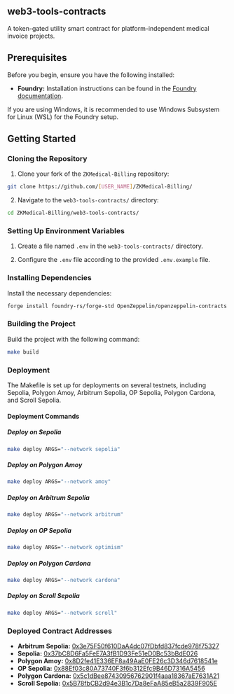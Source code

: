 ## web3-tools-contracts

A token-gated utility smart contract for platform-independent medical invoice projects.

## Prerequisites

Before you begin, ensure you have the following installed:

* **Foundry:** Installation instructions can be found in the [Foundry documentation](https://book.getfoundry.sh/getting-started/installation).

If you are using Windows, it is recommended to use Windows Subsystem for Linux (WSL) for the Foundry setup.

## Getting Started

### Cloning the Repository

1. Clone your fork of the `ZKMedical-Billing` repository:

```bash
git clone https://github.com/[USER_NAME]/ZKMedical-Billing/
```

2. Navigate to the `web3-tools-contracts/` directory:

```bash
cd ZKMedical-Billing/web3-tools-contracts/
```

### Setting Up Environment Variables

1. Create a file named `.env` in the `web3-tools-contracts/` directory.

2. Configure the `.env` file according to the provided `.env.example` file.

### Installing Dependencies

Install the necessary dependencies:

```bash
forge install foundry-rs/forge-std OpenZeppelin/openzeppelin-contracts --no-commit
```

### Building the Project

Build the project with the following command:

```bash
make build
```

### Deployment

The Makefile is set up for deployments on several testnets, including Sepolia, Polygon Amoy, Arbitrum Sepolia, OP Sepolia, Polygon Cardona, and Scroll Sepolia.

#### Deployment Commands

##### Deploy on Sepolia

```bash
make deploy ARGS="--network sepolia"
```

##### Deploy on Polygon Amoy

```bash
make deploy ARGS="--network amoy"
```

##### Deploy on Arbitrum Sepolia

```bash
make deploy ARGS="--network arbitrum"
```

##### Deploy on OP Sepolia

```bash
make deploy ARGS="--network optimism"
```

##### Deploy on Polygon Cardona

```bash
make deploy ARGS="--network cardona"
```

##### Deploy on Scroll Sepolia

```bash
make deploy ARGS="--network scroll"
```

### Deployed Contract Addresses

* **Arbitrum Sepolia:** [0x3e75F50f610DaA4dc07fDbfd837fcde978f75327](https://sepolia.arbiscan.io/address/0x3e75F50f610DaA4dc07fDbfd837fcde978f75327)
* **Sepolia:** [0x37bC8D6Fa5FeE7A3fB1D93Fe51eD0Bc53bBdE026](https://sepolia.etherscan.io/address/0x37bC8D6Fa5FeE7A3fB1D93Fe51eD0Bc53bBdE026)
* **Polygon Amoy:** [0x8D2fe41E336EF8a49AaE0FE26c3D346d7618541e](https://amoy.polygonscan.com/address/0x8D2fe41E336EF8a49AaE0FE26c3D346d7618541e)
* **OP Sepolia:** [0x88Ef03c80A73740F3f6b312Efc9B46D7316A5456](https://sepolia-optimism.etherscan.io/address/0x88Ef03c80A73740F3f6b312Efc9B46D7316A5456)
* **Polygon Cardona:** [0x5c1dBee87430956762901f4aaa18367aE7631A21](https://cardona-zkevm.polygonscan.com/address/0x5c1dBee87430956762901f4aaa18367aE7631A21)
* **Scroll Sepolia:** [0x5B78fbCB2d94e3B1c7Da8eFaA85eB5a2839F905E](https://sepolia.scrollscan.com/address/0x5B78fbCB2d94e3B1c7Da8eFaA85eB5a2839F905E)
